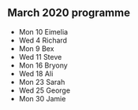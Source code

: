 ## March 2020 programme

* Mon 10 Eimelia
* Wed 4 Richard
* Mon 9 Bex
* Wed 11 Steve
* Mon 16 Bryony
* Wed 18 Ali
* Mon 23 Sarah
* Wed 25 George
* Mon 30 Jamie
